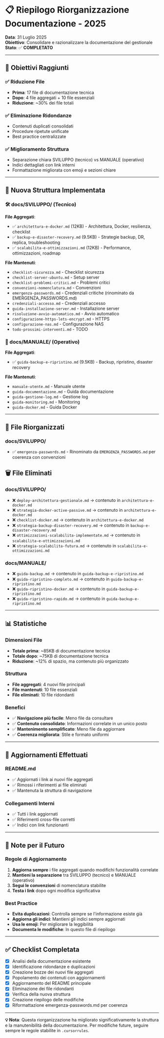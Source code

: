 # 📋 Riepilogo Riorganizzazione Documentazione - 2025

**Data**: 31 Luglio 2025  
**Obiettivo**: Consolidare e razionalizzare la documentazione del gestionale  
**Stato**: ✅ **COMPLETATO**

---

## 🎯 Obiettivi Raggiunti

### ✅ Riduzione File
- **Prima**: 17 file di documentazione tecnica
- **Dopo**: 4 file aggregati + 10 file essenziali
- **Riduzione**: ~30% dei file totali

### ✅ Eliminazione Ridondanze
- Contenuti duplicati consolidati
- Procedure ripetute unificate
- Best practice centralizzate

### ✅ Miglioramento Struttura
- Separazione chiara SVILUPPO (tecnico) vs MANUALE (operativo)
- Indici dettagliati con link interni
- Formattazione migliorata con emoji e sezioni chiare

---

## 📁 Nuova Struttura Implementata

### 🛠️ docs/SVILUPPO/ (Tecnico)
**File Aggregati**:
- ✅ `architettura-e-docker.md` (12KB) - Architettura, Docker, resilienza, checklist
- ✅ `backup-e-disaster-recovery.md` (9.5KB) - Strategie backup, DR, replica, troubleshooting
- ✅ `scalabilita-e-ottimizzazioni.md` (12KB) - Performance, ottimizzazioni, roadmap

**File Mantenuti**:
- `checklist-sicurezza.md` - Checklist sicurezza
- `checklist-server-ubuntu.md` - Setup server
- `checklist-problemi-critici.md` - Problemi critici
- `convenzioni-nomenclatura.md` - Convenzioni
- `emergenza-passwords.md` - Credenziali critiche (rinominato da EMERGENZA_PASSWORDS.md)
- `credenziali-accesso.md` - Credenziali accesso
- `guida-installazione-server.md` - Installazione server
- `risoluzione-avvio-automatico.md` - Avvio automatico
- `configurazione-https-lets-encrypt.md` - HTTPS
- `configurazione-nas.md` - Configurazione NAS
- `todo-prossimi-interventi.md` - TODO

### 📖 docs/MANUALE/ (Operativo)
**File Aggregati**:
- ✅ `guida-backup-e-ripristino.md` (9.5KB) - Backup, ripristino, disaster recovery

**File Mantenuti**:
- `manuale-utente.md` - Manuale utente
- `guida-documentazione.md` - Guida documentazione
- `guida-gestione-log.md` - Gestione log
- `guida-monitoring.md` - Monitoring
- `guida-docker.md` - Guida Docker

---

## 🔄 File Riorganizzati

### docs/SVILUPPO/
- ✅ `emergenza-passwords.md` - Rinominato da `EMERGENZA_PASSWORDS.md` per coerenza con convenzioni

## 🗑️ File Eliminati

### docs/SVILUPPO/
- ❌ `deploy-architettura-gestionale.md` → contenuto in `architettura-e-docker.md`
- ❌ `strategia-docker-active-passive.md` → contenuto in `architettura-e-docker.md`
- ❌ `checklist-docker.md` → contenuto in `architettura-e-docker.md`
- ❌ `strategia-backup-disaster-recovery.md` → contenuto in `backup-e-disaster-recovery.md`
- ❌ `ottimizzazioni-scalabilita-implementate.md` → contenuto in `scalabilita-e-ottimizzazioni.md`
- ❌ `strategia-scalabilita-futura.md` → contenuto in `scalabilita-e-ottimizzazioni.md`

### docs/MANUALE/
- ❌ `guida-backup.md` → contenuto in `guida-backup-e-ripristino.md`
- ❌ `guida-ripristino-completo.md` → contenuto in `guida-backup-e-ripristino.md`
- ❌ `guida-ripristino-docker.md` → contenuto in `guida-backup-e-ripristino.md`
- ❌ `guida-ripristino-rapido.md` → contenuto in `guida-backup-e-ripristino.md`

---

## 📊 Statistiche

### Dimensioni File
- **Totale prima**: ~85KB di documentazione tecnica
- **Totale dopo**: ~75KB di documentazione tecnica
- **Riduzione**: ~12% di spazio, ma contenuto più organizzato

### Struttura
- **File aggregati**: 4 nuovi file principali
- **File mantenuti**: 10 file essenziali
- **File eliminati**: 10 file ridondanti

### Benefici
- ✅ **Navigazione più facile**: Meno file da consultare
- ✅ **Contenuto consolidato**: Informazioni correlate in un unico posto
- ✅ **Mantenimento semplificato**: Meno file da aggiornare
- ✅ **Coerenza migliorata**: Stile e formato uniformi

---

## 🔄 Aggiornamenti Effettuati

### README.md
- ✅ Aggiornati i link ai nuovi file aggregati
- ✅ Rimossi i riferimenti ai file eliminati
- ✅ Mantenuta la struttura di navigazione

### Collegamenti Interni
- ✅ Tutti i link aggiornati
- ✅ Riferimenti cross-file corretti
- ✅ Indici con link funzionanti

---

## 📝 Note per il Futuro

### Regole di Aggiornamento
1. **Aggiorna sempre** i file aggregati quando modifichi funzionalità correlate
2. **Mantieni la separazione** tra SVILUPPO (tecnico) e MANUALE (operativo)
3. **Segui le convenzioni** di nomenclatura stabilite
4. **Testa i link** dopo ogni modifica significativa

### Best Practice
- **Evita duplicazioni**: Controlla sempre se l'informazione esiste già
- **Aggiorna gli indici**: Mantieni gli indici sempre aggiornati
- **Usa le emoji**: Per migliorare la leggibilità
- **Documenta le modifiche**: In questo file di riepilogo

---

## ✅ Checklist Completata

- [x] Analisi della documentazione esistente
- [x] Identificazione ridondanze e duplicazioni
- [x] Creazione bozze dei nuovi file aggregati
- [x] Popolamento dei contenuti con aggiornamenti
- [x] Aggiornamento del README principale
- [x] Eliminazione dei file ridondanti
- [x] Verifica della nuova struttura
- [x] Creazione riepilogo delle modifiche
- [x] Riformattazione emergenza-passwords.md per coerenza

---

**💡 Nota**: Questa riorganizzazione ha migliorato significativamente la struttura e la manutenibilità della documentazione. Per modifiche future, seguire sempre le regole stabilite in `.cursorrules`. 